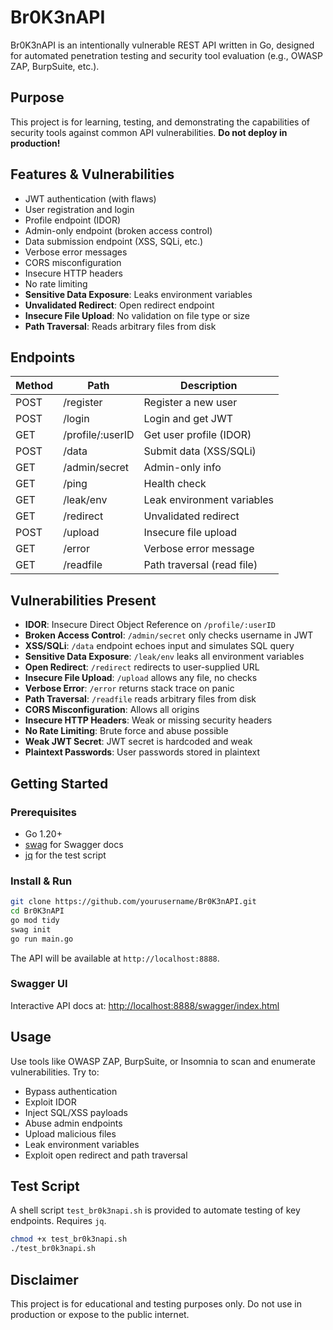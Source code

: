 # Br0K3nAPI

Br0K3nAPI is an intentionally vulnerable REST API written in Go, designed for automated penetration testing and security tool evaluation (e.g., OWASP ZAP, BurpSuite, etc.).

## Purpose

This project is for learning, testing, and demonstrating the capabilities of security tools against common API vulnerabilities. **Do not deploy in production!**

## Features & Vulnerabilities

- JWT authentication (with flaws)
- User registration and login
- Profile endpoint (IDOR)
- Admin-only endpoint (broken access control)
- Data submission endpoint (XSS, SQLi, etc.)
- Verbose error messages
- CORS misconfiguration
- Insecure HTTP headers
- No rate limiting
- **Sensitive Data Exposure**: Leaks environment variables
- **Unvalidated Redirect**: Open redirect endpoint
- **Insecure File Upload**: No validation on file type or size
- **Path Traversal**: Reads arbitrary files from disk

## Endpoints

| Method | Path              | Description                        |
|--------|-------------------|------------------------------------|
| POST   | /register         | Register a new user                |
| POST   | /login            | Login and get JWT                  |
| GET    | /profile/:userID  | Get user profile (IDOR)            |
| POST   | /data             | Submit data (XSS/SQLi)             |
| GET    | /admin/secret     | Admin-only info                    |
| GET    | /ping             | Health check                       |
| GET    | /leak/env         | Leak environment variables         |
| GET    | /redirect         | Unvalidated redirect               |
| POST   | /upload           | Insecure file upload               |
| GET    | /error            | Verbose error message              |
| GET    | /readfile         | Path traversal (read file)         |

## Vulnerabilities Present

- **IDOR**: Insecure Direct Object Reference on `/profile/:userID`
- **Broken Access Control**: `/admin/secret` only checks username in JWT
- **XSS/SQLi**: `/data` endpoint echoes input and simulates SQL query
- **Sensitive Data Exposure**: `/leak/env` leaks all environment variables
- **Open Redirect**: `/redirect` redirects to user-supplied URL
- **Insecure File Upload**: `/upload` allows any file, no checks
- **Verbose Error**: `/error` returns stack trace on panic
- **Path Traversal**: `/readfile` reads arbitrary files from disk
- **CORS Misconfiguration**: Allows all origins
- **Insecure HTTP Headers**: Weak or missing security headers
- **No Rate Limiting**: Brute force and abuse possible
- **Weak JWT Secret**: JWT secret is hardcoded and weak
- **Plaintext Passwords**: User passwords stored in plaintext

## Getting Started

### Prerequisites
- Go 1.20+
- [swag](https://github.com/swaggo/swag) for Swagger docs
- [jq](https://stedolan.github.io/jq/) for the test script

### Install & Run
```sh
git clone https://github.com/yourusername/Br0K3nAPI.git
cd Br0K3nAPI
go mod tidy
swag init
go run main.go
```

The API will be available at `http://localhost:8888`.

### Swagger UI

Interactive API docs at: [http://localhost:8888/swagger/index.html](http://localhost:8888/swagger/index.html)

## Usage

Use tools like OWASP ZAP, BurpSuite, or Insomnia to scan and enumerate vulnerabilities. Try to:
- Bypass authentication
- Exploit IDOR
- Inject SQL/XSS payloads
- Abuse admin endpoints
- Upload malicious files
- Leak environment variables
- Exploit open redirect and path traversal

## Test Script

A shell script `test_br0k3napi.sh` is provided to automate testing of key endpoints. Requires `jq`.

```sh
chmod +x test_br0k3napi.sh
./test_br0k3napi.sh
```

## Disclaimer

This project is for educational and testing purposes only. Do not use in production or expose to the public internet. 